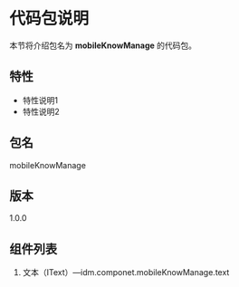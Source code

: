 # 代码包说明
本节将介绍包名为 **mobileKnowManage** 的代码包。
## 特性
- 特性说明1
- 特性说明2
## 包名
mobileKnowManage
## 版本
1.0.0
## 组件列表
1. 文本（IText）—idm.componet.mobileKnowManage.text